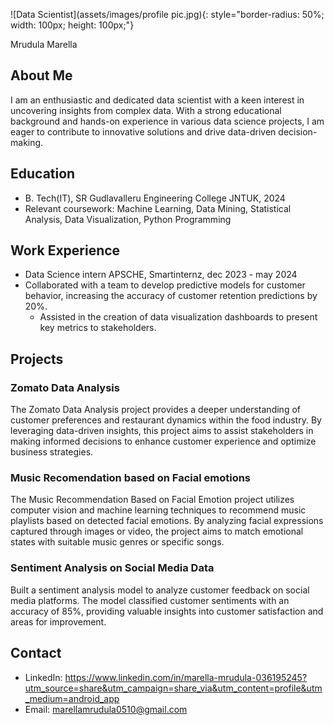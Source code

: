 
![Data Scientist](assets/images/profile pic.jpg){: style="border-radius: 50%; width: 100px; height: 100px;"}

Mrudula Marella

## About Me
I am an enthusiastic and dedicated data scientist with a keen interest in uncovering insights from complex data. With a strong educational background and hands-on experience in various data science projects, I am eager to contribute to innovative solutions and drive data-driven decision-making.

## Education
- B. Tech(IT), SR Gudlavalleru Engineering College JNTUK, 2024
- Relevant coursework: Machine Learning, Data Mining, Statistical Analysis, Data Visualization, Python Programming

## Work Experience
- Data Science intern APSCHE, Smartinternz, dec 2023 - may 2024
- Collaborated with a team to develop predictive models for customer behavior, increasing the accuracy of customer retention predictions by 20%.
  - Assisted in the creation of data visualization dashboards to present key metrics to stakeholders.

## Projects

### Zomato Data Analysis
The Zomato Data Analysis project provides a deeper understanding of customer preferences and restaurant dynamics within the food industry. By leveraging data-driven insights, this project aims to assist stakeholders in making informed decisions to enhance customer experience and optimize business strategies.

### Music Recomendation based on Facial emotions
The Music Recommendation Based on Facial Emotion project utilizes computer vision and machine learning techniques to recommend music playlists based on detected facial emotions. By analyzing facial expressions captured through images or video, the project aims to match emotional states with suitable music genres or specific songs.

### Sentiment Analysis on Social Media Data
Built a sentiment analysis model to analyze customer feedback on social media platforms. The model classified customer sentiments with an accuracy of 85%, providing valuable insights into customer satisfaction and areas for improvement.

## Contact
- LinkedIn: https://www.linkedin.com/in/marella-mrudula-036195245?utm_source=share&utm_campaign=share_via&utm_content=profile&utm_medium=android_app
- Email: marellamrudula0510@gmail.com

